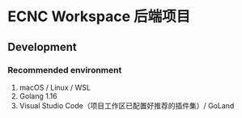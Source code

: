 # ECNC Workspace 后端项目

## Development

### Recommended environment

1. macOS / Linux / WSL
2. Golang 1.16
4. Visual Studio Code（项目工作区已配置好推荐的插件集）/ GoLand
